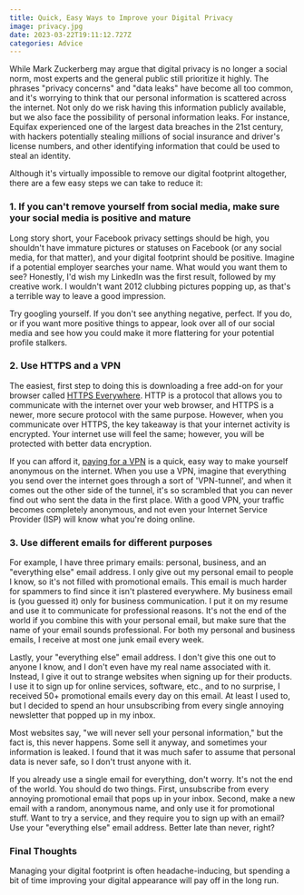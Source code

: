 ```yaml
---
title: Quick, Easy Ways to Improve your Digital Privacy
image: privacy.jpg
date: 2023-03-22T19:11:12.727Z
categories: Advice
---
```


While Mark Zuckerberg may argue that digital privacy is no longer a social norm, most experts and the general public still prioritize it highly. The phrases "privacy concerns" and "data leaks" have become all too common, and it's worrying to think that our personal information is scattered across the internet. Not only do we risk having this information publicly available, but we also face the possibility of personal information leaks. For instance, Equifax experienced one of the largest data breaches in the 21st century, with hackers potentially stealing millions of social insurance and driver's license numbers, and other identifying information that could be used to steal an identity.

Although it's virtually impossible to remove our digital footprint altogether, there are a few easy steps we can take to reduce it:

### 1. If you can't remove yourself from social media, make sure your social media is positive and mature

Long story short, your Facebook privacy settings should be high, you shouldn't have immature pictures or statuses on Facebook (or any social media, for that matter), and your digital footprint should be positive. Imagine if a potential employer searches your name. What would you want them to see? Honestly, I'd wish my LinkedIn was the first result, followed by my creative work. I wouldn't want 2012 clubbing pictures popping up, as that's a terrible way to leave a good impression.

Try googling yourself. If you don't see anything negative, perfect. If you do, or if you want more positive things to appear, look over all of our social media and see how you could make it more flattering for your potential profile stalkers.

### 2. Use HTTPS and a VPN

The easiest, first step to doing this is downloading a free add-on for your browser called [HTTPS Everywhere](https://www.eff.org/https-everywhere). HTTP is a protocol that allows you to communicate with the internet over your web browser, and HTTPS is a newer, more secure protocol with the same purpose. However, when you communicate over HTTPS, the key takeaway is that your internet activity is encrypted. Your internet use will feel the same; however, you will be protected with better data encryption.

If you can afford it, [paying for a VPN](https://www.pcmag.com/picks/the-best-vpn-services) is a quick, easy way to make yourself anonymous on the internet. When you use a VPN, imagine that everything you send over the internet goes through a sort of 'VPN-tunnel', and when it comes out the other side of the tunnel, it's so scrambled that you can never find out who sent the data in the first place. With a good VPN, your traffic becomes completely anonymous, and not even your Internet Service Provider (ISP) will know what you're doing online.

### 3. Use different emails for different purposes

For example, I have three primary emails: personal, business, and an "everything else" email address. I only give out my personal email to people I know, so it's not filled with promotional emails. This email is much harder for spammers to find since it isn't plastered everywhere. My business email is (you guessed it) only for business communication. I put it on my resume and use it to communicate for professional reasons. It's not the end of the world if you combine this with your personal email, but make sure that the name of your email sounds professional. For both my personal and business emails, I receive at most one junk email every week.

Lastly, your "everything else" email address. I don't give this one out to anyone I know, and I don't even have my real name associated with it. Instead, I give it out to strange websites when signing up for their products. I use it to sign up for online services, software, etc., and to no surprise, I received 50+ promotional emails every day on this email. At least I used to, but I decided to spend an hour unsubscribing from every single annoying newsletter that popped up in my inbox.

Most websites say, "we will never sell your personal information," but the fact is, this never happens. Some sell it anyway, and sometimes your information is leaked. I found that it was much safer to assume that personal data is never safe, so I don't trust anyone with it.

If you already use a single email for everything, don't worry. It's not the end of the world. You should do two things. First, unsubscribe from every annoying promotional email that pops up in your inbox. Second, make a new email with a random, anonymous name, and only use it for promotional stuff. Want to try a service, and they require you to sign up with an email? Use your "everything else" email address. Better late than never, right?

### Final Thoughts

Managing your digital footprint is often headache-inducing, but spending a bit of time improving your digital appearance will pay off in the long run.
